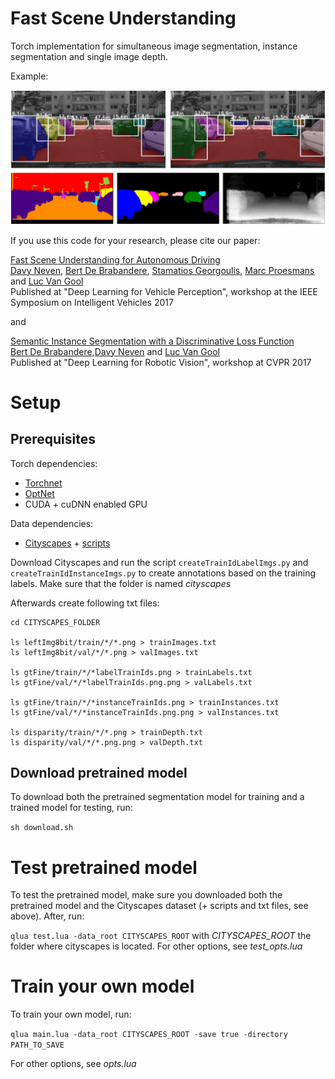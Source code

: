 # Fast Scene Understanding

Torch implementation for simultaneous image segmentation, instance segmentation and single image depth.

Example: 

<img src="imgs/img.png" width="900px" />

If you use this code for your research, please cite our paper: 

[Fast Scene Understanding for Autonomous Driving](https://arxiv.org/abs/1708.02550)  
[Davy Neven](https://www.kuleuven.be/wieiswie/nl/person/00104627), [Bert De Brabandere](https://www.kuleuven.be/wieiswie/nl/person/00096935), [Stamatios Georgoulis](http://homes.esat.kuleuven.be/~sgeorgou/), [Marc Proesmans](https://www.kuleuven.be/wieiswie/nl/person/00003449) and [Luc Van Gool](https://www.vision.ee.ethz.ch/en/members/get_member.cgi?id=1)  
Published at "Deep Learning for Vehicle Perception", workshop at the IEEE Symposium on Intelligent Vehicles 2017

and

[Semantic Instance Segmentation with a Discriminative Loss Function](https://arxiv.org/abs/1708.02551)  
[Bert De Brabandere](https://www.kuleuven.be/wieiswie/nl/person/00096935),[Davy Neven](https://www.kuleuven.be/wieiswie/nl/person/00104627) and [Luc Van Gool](https://www.vision.ee.ethz.ch/en/members/get_member.cgi?id=1)  
Published at "Deep Learning for Robotic Vision", workshop at CVPR 2017



# Setup

## Prerequisites

Torch dependencies: 

- [Torchnet](https://github.com/torchnet/torchnet)
- [OptNet](https://github.com/fmassa/optimize-net)
- CUDA + cuDNN enabled GPU

Data dependencies: 

- [Cityscapes](https://www.cityscapes-dataset.com/) + [scripts](https://github.com/mcordts/cityscapesScripts)

Download Cityscapes and run the script `createTrainIdLabelImgs.py` and `createTrainIdInstanceImgs.py` to create annotations based on the training labels. Make sure that the folder is named *cityscapes*

Afterwards create following txt files: 

```
cd CITYSCAPES_FOLDER

ls leftImg8bit/train/*/*.png > trainImages.txt
ls leftImg8bit/val/*/*.png > valImages.txt

ls gtFine/train/*/*labelTrainIds.png > trainLabels.txt
ls gtFine/val/*/*labelTrainIds.png.png > valLabels.txt

ls gtFine/train/*/*instanceTrainIds.png > trainInstances.txt
ls gtFine/val/*/*instanceTrainIds.png.png > valInstances.txt

ls disparity/train/*/*.png > trainDepth.txt
ls disparity/val/*/*.png.png > valDepth.txt

```

## Download pretrained model

To download both the pretrained segmentation model for training and a trained model for testing, run: 

```sh download.sh```

# Test pretrained model

To test the pretrained model, make sure you downloaded both the pretrained model and the Cityscapes dataset (+ scripts and txt files, see above). After, run:

```qlua test.lua -data_root CITYSCAPES_ROOT``` with *CITYSCAPES_ROOT* the folder where cityscapes is located. For other options, see *test_opts.lua*

# Train your own model
To train your own model, run: 

```qlua main.lua -data_root CITYSCAPES_ROOT -save true -directory PATH_TO_SAVE```

For other options, see *opts.lua*










